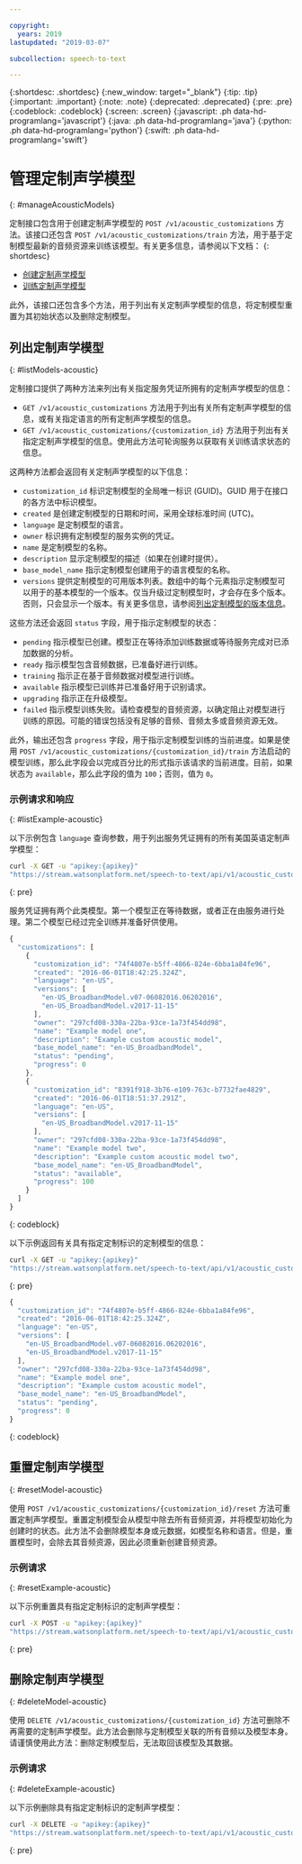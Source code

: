 ```yaml
---

copyright:
  years: 2019
lastupdated: "2019-03-07"

subcollection: speech-to-text

---
```


{:shortdesc: .shortdesc}
{:new_window: target="_blank"}
{:tip: .tip}
{:important: .important}
{:note: .note}
{:deprecated: .deprecated}
{:pre: .pre}
{:codeblock: .codeblock}
{:screen: .screen}
{:javascript: .ph data-hd-programlang='javascript'}
{:java: .ph data-hd-programlang='java'}
{:python: .ph data-hd-programlang='python'}
{:swift: .ph data-hd-programlang='swift'}

# 管理定制声学模型
{: #manageAcousticModels}

定制接口包含用于创建定制声学模型的 `POST /v1/acoustic_customizations` 方法。该接口还包含 `POST /v1/acoustic_customizations/train` 方法，用于基于定制模型最新的音频资源来训练该模型。有关更多信息，请参阅以下文档：
{: shortdesc}

-   [创建定制声学模型](/docs/services/speech-to-text/acoustic-create.html#createModel-acoustic)
-   [训练定制声学模型](/docs/services/speech-to-text/acoustic-create.html#trainModel-acoustic)

此外，该接口还包含多个方法，用于列出有关定制声学模型的信息，将定制模型重置为其初始状态以及删除定制模型。

## 列出定制声学模型
{: #listModels-acoustic}

定制接口提供了两种方法来列出有关指定服务凭证所拥有的定制声学模型的信息：

-   `GET /v1/acoustic_customizations` 方法用于列出有关所有定制声学模型的信息，或有关指定语言的所有定制声学模型的信息。
-   `GET /v1/acoustic_customizations/{customization_id}` 方法用于列出有关指定定制声学模型的信息。使用此方法可轮询服务以获取有关训练请求状态的信息。

这两种方法都会返回有关定制声学模型的以下信息：

-   `customization_id` 标识定制模型的全局唯一标识 (GUID)。GUID 用于在接口的各方法中标识模型。
-   `created` 是创建定制模型的日期和时间，采用全球标准时间 (UTC)。
-   `language` 是定制模型的语言。
-   `owner` 标识拥有定制模型的服务实例的凭证。
-   `name` 是定制模型的名称。
-   `description` 显示定制模型的描述（如果在创建时提供）。
-   `base_model_name` 指示定制模型创建用于的语言模型的名称。
-   `versions` 提供定制模型的可用版本列表。数组中的每个元素指示定制模型可以用于的基本模型的一个版本。仅当升级过定制模型时，才会存在多个版本。否则，只会显示一个版本。有关更多信息，请参阅[列出定制模型的版本信息](/docs/services/speech-to-text/custom-upgrade.html#upgradeList)。

这些方法还会返回 `status` 字段，用于指示定制模型的状态：

-   `pending` 指示模型已创建。模型正在等待添加训练数据或等待服务完成对已添加数据的分析。
-   `ready` 指示模型包含音频数据，已准备好进行训练。
-   `training` 指示正在基于音频数据对模型进行训练。
-   `available` 指示模型已训练并已准备好用于识别请求。
-   `upgrading` 指示正在升级模型。
-   `failed` 指示模型训练失败。请检查模型的音频资源，以确定阻止对模型进行训练的原因。可能的错误包括没有足够的音频、音频太多或音频资源无效。

此外，输出还包含 `progress` 字段，用于指示定制模型训练的当前进度。如果是使用 `POST /v1/acoustic_customizations/{customization_id}/train` 方法启动的模型训练，那么此字段会以完成百分比的形式指示该请求的当前进度。目前，如果状态为 `available`，那么此字段的值为 `100`；否则，值为 `0`。

### 示例请求和响应
{: #listExample-acoustic}

以下示例包含 `language` 查询参数，用于列出服务凭证拥有的所有美国英语定制声学模型：

```bash
curl -X GET -u "apikey:{apikey}"
"https://stream.watsonplatform.net/speech-to-text/api/v1/acoustic_customizations?language=en-US"
```
{: pre}

服务凭证拥有两个此类模型。第一个模型正在等待数据，或者正在由服务进行处理。第二个模型已经过完全训练并准备好供使用。

```javascript
{
  "customizations": [
    {
      "customization_id": "74f4807e-b5ff-4866-824e-6bba1a84fe96",
      "created": "2016-06-01T18:42:25.324Z",
      "language": "en-US",
      "versions": [
        "en-US_BroadbandModel.v07-06082016.06202016",
        "en-US_BroadbandModel.v2017-11-15"
      ],
      "owner": "297cfd08-330a-22ba-93ce-1a73f454dd98",
      "name": "Example model one",
      "description": "Example custom acoustic model",
      "base_model_name": "en-US_BroadbandModel",
      "status": "pending",
      "progress": 0
    },
    {
      "customization_id": "8391f918-3b76-e109-763c-b7732fae4829",
      "created": "2016-06-01T18:51:37.291Z",
      "language": "en-US",
      "versions": [
        "en-US_BroadbandModel.v2017-11-15"
      ],
      "owner": "297cfd08-330a-22ba-93ce-1a73f454dd98",
      "name": "Example model two",
      "description": "Example custom acoustic model two",
      "base_model_name": "en-US_BroadbandModel",
      "status": "available",
      "progress": 100
    }
  ]
}
```
{: codeblock}

以下示例返回有关具有指定定制标识的定制模型的信息：

```bash
curl -X GET -u "apikey:{apikey}"
"https://stream.watsonplatform.net/speech-to-text/api/v1/acoustic_customizations/{customization_id}"
```
{: pre}

```javascript
{
  "customization_id": "74f4807e-b5ff-4866-824e-6bba1a84fe96",
  "created": "2016-06-01T18:42:25.324Z",
  "language": "en-US",
  "versions": [
    "en-US_BroadbandModel.v07-06082016.06202016",
    "en-US_BroadbandModel.v2017-11-15"
  ],
  "owner": "297cfd08-330a-22ba-93ce-1a73f454dd98",
  "name": "Example model one",
  "description": "Example custom acoustic model",
  "base_model_name": "en-US_BroadbandModel",
  "status": "pending",
  "progress": 0
}
```
{: codeblock}

## 重置定制声学模型
{: #resetModel-acoustic}

使用 `POST /v1/acoustic_customizations/{customization_id}/reset` 方法可重置定制声学模型。重置定制模型会从模型中除去所有音频资源，并将模型初始化为创建时的状态。此方法不会删除模型本身或元数据，如模型名称和语言。但是，重置模型时，会除去其音频资源，因此必须重新创建音频资源。

### 示例请求
{: #resetExample-acoustic}

以下示例重置具有指定定制标识的定制声学模型：

```bash
curl -X POST -u "apikey:{apikey}"
"https://stream.watsonplatform.net/speech-to-text/api/v1/acoustic_customizations/{customization_id}/reset"
```
{: pre}

## 删除定制声学模型
{: #deleteModel-acoustic}

使用 `DELETE /v1/acoustic_customizations/{customization_id}` 方法可删除不再需要的定制声学模型。此方法会删除与定制模型关联的所有音频以及模型本身。请谨慎使用此方法：删除定制模型后，无法取回该模型及其数据。

### 示例请求
{: #deleteExample-acoustic}

以下示例删除具有指定定制标识的定制声学模型：

```bash
curl -X DELETE -u "apikey:{apikey}"
"https://stream.watsonplatform.net/speech-to-text/api/v1/acoustic_customizations/{customization_id}"
```
{: pre}
